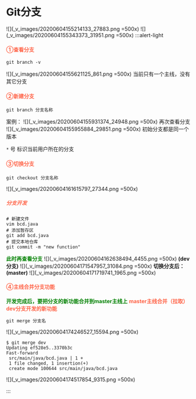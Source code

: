 # Git分支
![](_v_images/20200604155214133_27883.png =500x)
![](_v_images/20200604155343373_31951.png =500x)
:::alert-light
#### <font color=tomato>①查看分支</font>
```git
git branch -v
```
![](_v_images/20200604155621125_861.png =500x)
当前只有一个主线，没有其它分支

#### <font color=tomato>②新建分支</font>	
```git
git branch 分支名称
```
案例：
![](_v_images/20200604155931374_24948.png =500x)
再次查看分支
![](_v_images/20200604155955884_29851.png =500x)
初始分支都是同一个版本

`*` 号 标识当前用户所在的分支

#### <font color=tomato>③切换分支</font>
```git
git checkout 分支名称
```
![](_v_images/20200604161615797_27344.png =500x)

##### <font color=tomato>分支开发</font>
```git
# 新建文件
vim bcd.java
# 添加暂存区
git add bcd.java
# 提交本地仓库
git commit -m "new function"
```
<font color=green>**此时再查看分支**</font>
![](_v_images/20200604162638494_4455.png =500x)
**(dev分支)**
![](_v_images/20200604171547957_31084.png =500x)
**切换分支后：(master)**
![](_v_images/20200604171719741_1965.png =500x)


#### <font color=tomato>④主线合并分支功能</font>
<font color=green>**开发完成后，要把分支的新功能合并到master主线上**</font>
<font color=tomato>**master主线合并（拉取）dev分支开发的新功能**</font>
```git
git merge 分支名
```
![](_v_images/20200604174246527_15594.png =500x)
```git
$ git merge dev
Updating ef528e5..3370b3c
Fast-forward
 src/main/java/bcd.java | 1 +
 1 file changed, 1 insertion(+)
 create mode 100644 src/main/java/bcd.java

```
![](_v_images/20200604174517854_9315.png =500x)

:::



